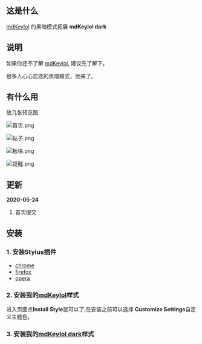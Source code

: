 ## 这是什么

[mdKeylol](https://keylol.com/t491969-1-1) 的黑暗模式拓展 **mdKeylol dark**

## 说明

如果你还不了解 [mdKeylol](https://keylol.com/t491969-1-1), 建议先了解下。

很多人心心恋恋的黑暗模式，他来了。

## 有什么用

放几张预览图

![首页.png](https://i.loli.net/2020/05/24/mQI73lfbWRcyJFp.png)

![帖子.png](https://i.loli.net/2020/05/24/IOiEXgpst8LJWBK.png)

![板块.png](https://i.loli.net/2020/05/24/ZLhToRtlGjmV5XY.png)

![提醒.png](https://i.loli.net/2020/05/24/zqiEDnOy2L7Vf8p.png)

## 更新

**2020-05-24**
1. 首次提交

## 安装

### 1. 安装Stylus插件

- [chrome](https://chrome.google.com/webstore/detail/stylus/clngdbkpkpeebahjckkjfobafhncgmne?utm_source=chrome-ntp-icon)
- [firefox](https://addons.mozilla.org/en-US/firefox/addon/styl-us/)
- [opera](https://addons.opera.com/en-gb/extensions/details/stylus/)

### 2. 安装我的[mdKeylol](https://userstyles.org/styles/172244/mdsteamcn)样式

进入页面点**Install Style**就可以了,在安装之前可以选择 **Customize Settings**自定义主题色。

### 3. 安装我的[mdKeylol dark](https://userstyles.org/styles/184188/mdkeylol-dark)样式

